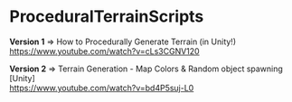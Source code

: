 # ProceduralTerrainScripts

<b>Version 1</b> => How to Procedurally Generate Terrain (in Unity!)<br/>
https://www.youtube.com/watch?v=cLs3CGNV120

<b>Version 2</b> => Terrain Generation - Map Colors & Random object spawning [Unity]<br/>
https://www.youtube.com/watch?v=bd4P5suj-L0
